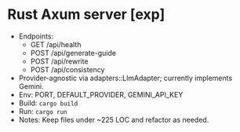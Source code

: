 # Rust Axum server [exp]

- Endpoints:
  - GET /api/health
  - POST /api/generate-guide
  - POST /api/rewrite
  - POST /api/consistency
- Provider-agnostic via adapters::LlmAdapter; currently implements Gemini.
- Env: PORT, DEFAULT_PROVIDER, GEMINI_API_KEY
- Build: `cargo build`
- Run: `cargo run`
- Notes: Keep files under ~225 LOC and refactor as needed.

